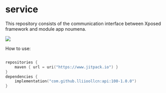 # service
This repository consists of the communication interface between Xposed framework and module app noumena.

[![](https://jitpack.io/v/lliioollcn/service.svg)](https://jitpack.io/#lliioollcn/service)

How to use:

```kotlin

repositories {
    maven { url = uri("https://www.jitpack.io") }
}
dependencies {
    implementation("com.github.lliioollcn:api:100-1.0.0")
}

```
